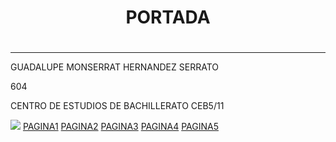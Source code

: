 <HTML>
<HEAD>
<TITLE>PAGINA WEB</TITLE>
</HEAD>
<BODY>
<CENTER><H1>PORTADA<H1></CENTER>
<HR>
<P> GUADALUPE MONSERRAT HERNANDEZ SERRATO 
<P>604
<P>CENTRO DE ESTUDIOS DE BACHILLERATO CEB5/11

<P><IMG SRC ="https://encrypted-tbn0.gstatic.com/images?q=tbn:ANd9GcTJvXTV_RGtLKkZYQYkoIw1BuZAOL3FHGYSPw&s.jpg">
<a href="https://pilla73.github.io/pagina1/">PAGINA1</a>
<a href="https://pilla73.github.io/pagina2/">PAGINA2</a>
<a href="">PAGINA3</a>
<a href="">PAGINA4</a>
<a href="">PAGINA5</a>
</BODY>
</HTML>
